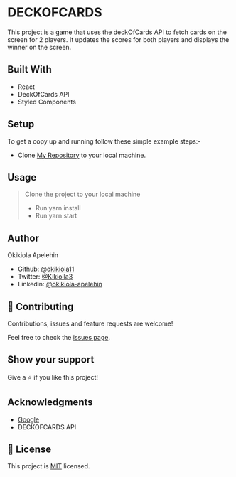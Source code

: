 # DECKOFCARDS

This project is a game that uses the deckOfCards API to fetch cards on the screen for 2 players.
It updates the scores for both players and displays the winner on the screen.

## Built With
- React
- DeckOfCards API
- Styled Components

## Setup
To get a copy up and running follow these simple example steps:-

- Clone 
[My Repository](https://github.com/okikiola11/deckofcards.git) to your local machine.



## Usage
> Clone the project to your local machine
>  - Run yarn install
> - Run yarn start
>


## Author
 Okikiola Apelehin

- Github: [@okikiola11](https://github.com/okikiola11)
- Twitter: [@Kikiolla3](https://twitter.com/Kikiolla3)
- Linkedin: [@okikiola-apelehin](https://www.linkedin.com/in/okikiola-apelehin-459008122/)

## 🤝 Contributing

Contributions, issues and feature requests are welcome!

Feel free to check the [issues page](https://github.com/okikiola11/deckofcards/issues).

## Show your support

Give a ⭐️ if you like this project!

## Acknowledgments

- <a href="https://google.com">Google</a>
- DECKOFCARDS API

## 📝 License

This project is [MIT](lic.url) licensed.